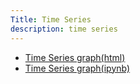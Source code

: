 ```yaml
---
Title: Time Series
description: time series
---
```

- [Time Series graph(html)](M3Graphing.html)
- [Time Series graph(ipynb)](M3Graphing.ipynb)

